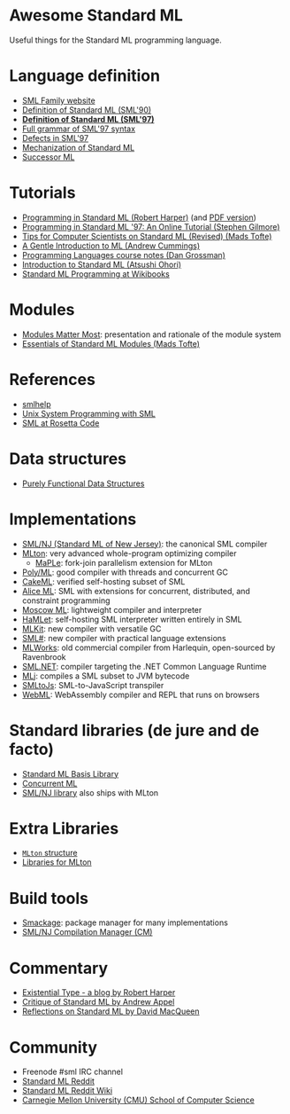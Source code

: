 # Awesome Standard ML

Useful things for the Standard ML programming language.

# Language definition

- [SML Family website](http://sml-family.org/)
- [Definition of Standard ML (SML'90)](http://sml-family.org/sml90-defn.pdf)
- **[Definition of Standard ML (SML'97)](http://sml-family.org/sml97-defn.pdf)**
- [Full grammar of SML'97 syntax](https://people.mpi-sws.org/~rossberg/sml.html)
- [Defects in SML'97](https://people.mpi-sws.org/~rossberg/hamlet/defects.pdf)
- [Mechanization of Standard ML](https://github.com/SMLFamily/The-Mechanization-of-Standard-ML)
- [Successor ML](https://github.com/SMLFamily/Successor-ML)

# Tutorials

- [Programming in Standard ML (Robert Harper)](https://www.cs.cmu.edu/~rwh/introsml/) (and [PDF version](https://www.cs.cmu.edu/~rwh/isml/book.pdf))
- [Programming in Standard ML '97: An Online Tutorial (Stephen Gilmore)](http://www.dcs.ed.ac.uk/home/stg/NOTES/)
- [Tips for Computer Scientists on Standard ML (Revised) (Mads Tofte)](https://web.archive.org/web/20130310061500/http://www.itu.dk/people/tofte/publ/tips.pdf)
- [A Gentle Introduction to ML (Andrew Cummings)](https://web.archive.org/web/20100209123129/http://www.dcs.napier.ac.uk/course-notes/sml/manual.html)
- [Programming Languages course notes (Dan Grossman)](https://courses.cs.washington.edu/courses/cse341/19sp/#lectures)
- [Introduction to Standard ML (Atsushi Ohori)](https://www.pllab.riec.tohoku.ac.jp/smlsharp/smlIntroSlides.pdf)
- [Standard ML Programming at Wikibooks](https://en.wikibooks.org/wiki/Standard_ML_Programming)

# Modules

- [Modules Matter Most](http://macqueenfest.cs.uchicago.edu/slides/harper.pdf): presentation and rationale of the module system
- [Essentials of Standard ML Modules (Mads Tofte)](https://citeseerx.ist.psu.edu/viewdoc/summary?doi=10.1.1.165.95&rank=1)

# References

- [smlhelp](https://smlhelp.github.io/)
- [Unix System Programming with SML](http://mlton.org/References.attachments/Shipman02.pdf)
- [SML at Rosetta Code](https://rosettacode.org/wiki/Category:Standard_ML)

# Data structures

- [Purely Functional Data Structures](https://www.cs.cmu.edu/~rwh/theses/okasaki.pdf)

# Implementations

- [SML/NJ (Standard ML of New Jersey)](http://www.smlnj.org/): the canonical SML compiler
- [MLton](http://mlton.org/): very advanced whole-program optimizing compiler
  - [MaPLe](https://github.com/MPLLang): fork-join parallelism extension for MLton
- [Poly/ML](https://polyml.org): good compiler with threads and concurrent GC
- [CakeML](https://cakeml.org/): verified self-hosting subset of SML
- [Alice ML](https://www.ps.uni-saarland.de/alice/): SML with extensions for concurrent, distributed, and constraint programming
- [Moscow ML](https://mosml.org/): lightweight compiler and interpreter
- [HaMLet](https://people.mpi-sws.org/~rossberg/hamlet/): self-hosting SML interpreter written entirely in SML
- [MLKit](https://elsman.com/mlkit/): new compiler with versatile GC
- [SML#](https://www.pllab.riec.tohoku.ac.jp/smlsharp/): new compiler with practical language extensions
- [MLWorks](https://github.com/Ravenbrook/mlworks): old commercial compiler from Harlequin, open-sourced by Ravenbrook
- [SML.NET](https://www.cl.cam.ac.uk/research/tsg/SMLNET/): compiler targeting the .NET Common Language Runtime
- [MLj](http://www.dcs.ed.ac.uk/home/mlj/): compiles a SML subset to JVM bytecode
- [SMLtoJs](http://web.archive.org/web/20181130122359/http://www.smlserver.org/smltojs/): SML-to-JavaScript transpiler
- [WebML](https://github.com/KeenS/webml): WebAssembly compiler and REPL that runs on browsers

# Standard libraries (de jure and de facto)

- [Standard ML Basis Library](http://sml-family.org/Basis/)
- [Concurrent ML](http://cml.cs.uchicago.edu)
- [SML/NJ library](https://www.smlnj.org/doc/smlnj-lib/) also ships with MLton

# Extra Libraries

- [`MLton` structure](http://www.mlton.org/MLtonStructure)
- [Libraries for MLton](http://mlton.org/Libraries)

# Build tools

- [Smackage](https://github.com/standardml/smackage): package manager for many implementations
- [SML/NJ Compilation Manager (CM)](https://smlnj.org/doc/CM/)

# Commentary

- [Existential Type - a blog by Robert Harper](https://existentialtype.wordpress.com/)
- [Critique of Standard ML by Andrew Appel](http://sml-family.org/papers/Appel-critique-SML.pdf)
- [Reflections on Standard ML by David MacQueen](http://sml-family.org/papers/MacQueen-reflections.pdf)

# Community

- Freenode #sml IRC channel
- [Standard ML Reddit](https://www.reddit.com/r/sml/)
- [Standard ML Reddit Wiki](https://www.reddit.com/r/sml/wiki/index)
- [Carnegie Mellon University (CMU) School of Computer Science](https://www.cs.cmu.edu)
